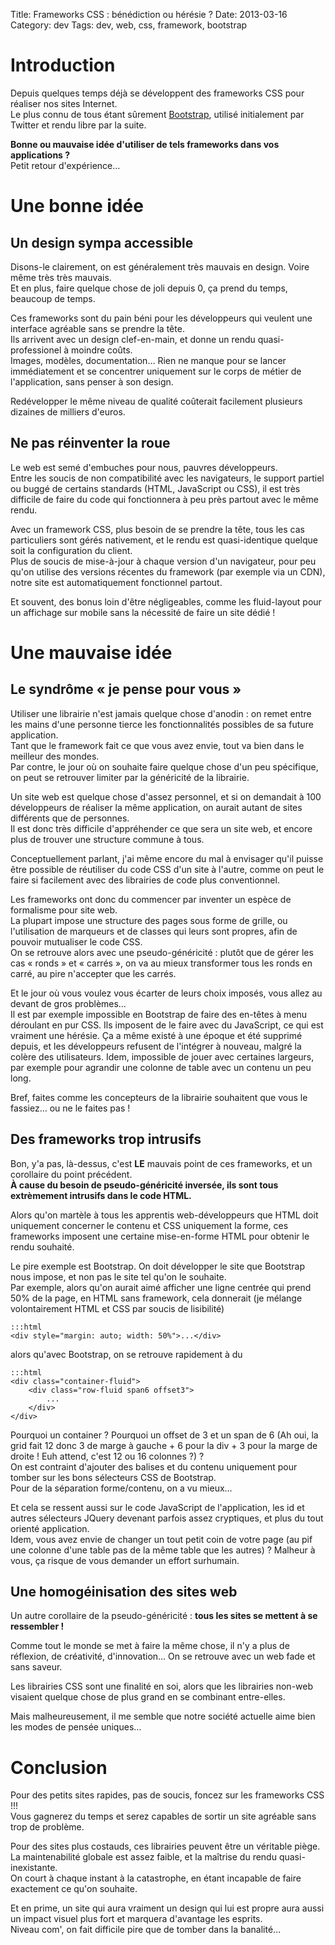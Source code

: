 Title: Frameworks CSS : bénédiction ou hérésie ?
Date: 2013-03-16
Category: dev
Tags: dev, web, css, framework, bootstrap

# Introduction

Depuis quelques temps déjà se développent des frameworks CSS pour réaliser nos sites Internet.<br/>
Le plus connu de tous étant sûrement [Bootstrap](http://twitter.github.com/bootstrap/), utilisé initialement par Twitter et rendu libre par la suite.

**Bonne ou mauvaise idée d'utiliser de tels frameworks dans vos applications ?**<br/>
Petit retour d'expérience…

# Une bonne idée
## Un design sympa accessible

Disons-le clairement, on est généralement très mauvais en design. Voire même très très mauvais.<br/>
Et en plus, faire quelque chose de joli depuis 0, ça prend du temps, beaucoup de temps.

Ces frameworks sont du pain béni pour les développeurs qui veulent une interface agréable sans se prendre la tête.<br/>
Ils arrivent avec un design clef-en-main, et donne un rendu quasi-professionel à moindre coûts.<br/>
Images, modèles, documentation… Rien ne manque pour se lancer immédiatement et se concentrer uniquement sur le corps de métier de l'application, sans penser à son design.

Redévelopper le même niveau de qualité coûterait facilement plusieurs dizaines de milliers d'euros.

## Ne pas réinventer la roue

Le web est semé d'embuches pour nous, pauvres développeurs.<br/>
Entre les soucis de non compatibilité avec les navigateurs, le support partiel ou buggé de certains standards (HTML, JavaScript ou CSS), il est très difficile de faire du code qui fonctionnera à peu près partout avec le même rendu.

Avec un framework CSS, plus besoin de se prendre la tête, tous les cas particuliers sont gérés nativement, et le rendu est quasi-identique quelque soit la configuration du client.<br/>
Plus de soucis de mise-à-jour à chaque version d'un navigateur, pour peu qu'on utilise des versions récentes du framework (par exemple via un CDN), notre site est automatiquement fonctionnel partout.

Et souvent, des bonus loin d'être négligeables, comme les fluid-layout pour un affichage sur mobile sans la nécessité de faire un site dédié !

# Une mauvaise idée
## Le syndrôme « je pense pour vous »

Utiliser une librairie n'est jamais quelque chose d'anodin : on remet entre les mains d'une personne tierce les fonctionnalités possibles de sa future application.<br/>
Tant que le framework fait ce que vous avez envie, tout va bien dans le meilleur des mondes.<br/>
Par contre, le jour où on souhaite faire quelque chose d'un peu spécifique, on peut se retrouver limiter par la généricité de la librairie.

Un site web est quelque chose d'assez personnel, et si on demandait à 100 développeurs de réaliser la même application, on aurait autant de sites différents que de personnes.<br/>
Il est donc très difficile d'appréhender ce que sera un site web, et encore plus de trouver une structure commune à tous.

Conceptuellement parlant, j'ai même encore du mal à envisager qu'il puisse être possible de réutiliser du code CSS d'un site à l'autre, comme on peut le faire si facilement avec des librairies de code plus conventionnel.

Les frameworks ont donc du commencer par inventer un espèce de formalisme pour site web.<br/>
La plupart impose une structure des pages sous forme de grille, ou l'utilisation de marqueurs et de classes qui leurs sont propres, afin de pouvoir mutualiser le code CSS.<br/>
On se retrouve alors avec une pseudo-généricité : plutôt que de gérer les cas « ronds » et « carrés », on va au mieux transformer tous les ronds en carré, au pire n'accepter que les carrés.

Et le jour où vous voulez vous écarter de leurs choix imposés, vous allez au devant de gros problèmes…<br/>
Il est par exemple impossible en Bootstrap de faire des en-têtes à menu déroulant en pur CSS. Ils imposent de le faire avec du JavaScript, ce qui est vraiment une hérésie. Ça a même existé à une époque et été supprimé depuis, et les développeurs refusent de l'intégrer à nouveau, malgré la colère des utilisateurs.
Idem, impossible de jouer avec certaines largeurs, par exemple pour agrandir une colonne de table avec un contenu un peu long.

Bref, faites comme les concepteurs de la librairie souhaitent que vous le fassiez… ou ne le faites pas !

## Des frameworks trop intrusifs

Bon, y'a pas, là-dessus, c'est **LE** mauvais point de ces frameworks, et un corollaire du point précédent.<br/>
**À cause du besoin de pseudo-généricité inversée, ils sont tous extrèmement intrusifs dans le code HTML.**

Alors qu'on martèle à tous les apprentis web-développeurs que HTML doit uniquement concerner le contenu et CSS uniquement la forme, ces frameworks imposent une certaine mise-en-forme HTML pour obtenir le rendu souhaité.

Le pire exemple est Bootstrap. On doit développer le site que Bootstrap nous impose, et non pas le site tel qu'on le souhaite.<br/>
Par exemple, alors qu'on aurait aimé afficher une ligne centrée qui prend 50% de la page, en HTML sans framework, cela donnerait (je mélange volontairement HTML et CSS par soucis de lisibilité)

	:::html
	<div style="margin: auto; width: 50%">...</div>

alors qu'avec Bootstrap, on se retrouve rapidement à du

	:::html
	<div class="container-fluid">
		<div class="row-fluid span6 offset3">
			...
		</div>
	</div>

Pourquoi un container ? Pourquoi un offset de 3 et un span de 6 (Ah oui, la grid fait 12 donc 3 de marge à gauche + 6 pour la div + 3 pour la marge de droite ! Euh attend, c'est 12 ou 16 colonnes ?) ?<br/>
On est contraint d'ajouter des balises et du contenu uniquement pour tomber sur les bons sélecteurs CSS de Bootstrap.<br/>
Pour de la séparation forme/contenu, on a vu mieux…

Et cela se ressent aussi sur le code JavaScript de l'application, les id et autres sélecteurs JQuery devenant  parfois assez cryptiques, et plus du tout orienté application.<br/>
Idem, vous avez envie de changer un tout petit coin de votre page (au pif une colonne d'une table pas de la même table que les autres) ? Malheur à vous, ça risque de vous demander un effort surhumain.

## Une homogéinisation des sites web

Un autre corollaire de la pseudo-généricité : **tous les sites se mettent à se ressembler !**

Comme tout le monde se met à faire la même chose, il n'y a plus de réflexion, de créativité, d'innovation…
On se retrouve avec un web fade et sans saveur.

Les librairies CSS sont une finalité en soi, alors que les librairies non-web visaient quelque chose de plus grand en se combinant entre-elles.

Mais malheureusement, il me semble que notre société actuelle aime bien les modes de pensée uniques…

# Conclusion

Pour des petits sites rapides, pas de soucis, foncez sur les frameworks CSS !!!<br/>
Vous gagnerez du temps et serez capables de sortir un site agréable sans trop de problème.

Pour des sites plus costauds, ces librairies peuvent être un véritable piège.<br/>
La maintenabilité globale est assez faible, et la maîtrise du rendu quasi-inexistante.<br/>
On court à chaque instant à la catastrophe, en étant incapable de faire exactement ce qu'on souhaite.

Et en prime, un site qui aura vraiment un design qui lui est propre aura aussi un impact visuel plus fort et marquera d'avantage les esprits.<br/>
Niveau com', on fait difficile pire que de tomber dans la banalité…